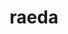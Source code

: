 ---
title: raeda
meaning: carriage
ch: [ten, fourteen]
pos: noun
stem: raed
genend: ae
abbgender: f.
abbgender2: fem.
gender: feminine
declension: first
---